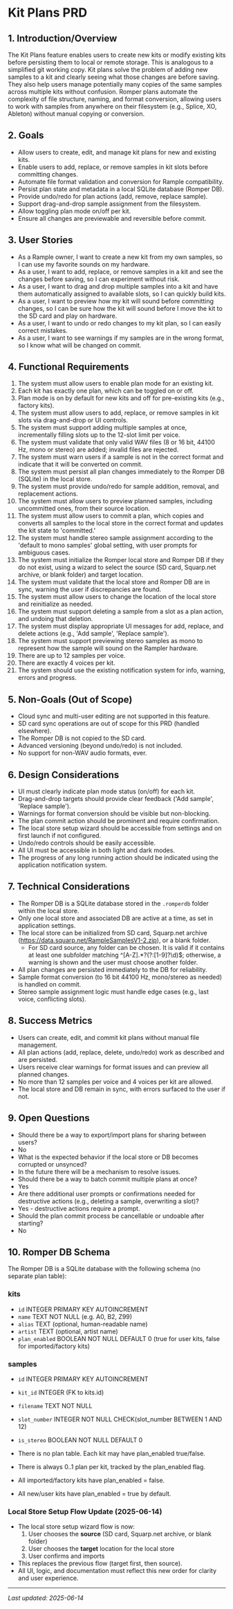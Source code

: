 # Kit Plans PRD

## 1. Introduction/Overview

The Kit Plans feature enables users to create new kits or modify existing kits before persisting them to local or remote storage. This is analogous to a simplified git working copy. Kit plans solve the problem of adding new samples to a kit and clearly seeing what those changes are before saving. They also help users manage potentially many copies of the same samples across multiple kits without confusion. Romper plans automate the complexity of file structure, naming, and format conversion, allowing users to work with samples from anywhere on their filesystem (e.g., Splice, XO, Ableton) without manual copying or conversion.

## 2. Goals

- Allow users to create, edit, and manage kit plans for new and existing kits.
- Enable users to add, replace, or remove samples in kit slots before committing changes.
- Automate file format validation and conversion for Rample compatibility.
- Persist plan state and metadata in a local SQLite database (Romper DB).
- Provide undo/redo for plan actions (add, remove, replace sample).
- Support drag-and-drop sample assignment from the filesystem.
- Allow toggling plan mode on/off per kit.
- Ensure all changes are previewable and reversible before commit.

## 3. User Stories

- As a Rample owner, I want to create a new kit from my own samples, so I can use my favorite sounds on my hardware.
- As a user, I want to add, replace, or remove samples in a kit and see the changes before saving, so I can experiment without risk.
- As a user, I want to drag and drop multiple samples into a kit and have them automatically assigned to available slots, so I can quickly build kits.
- As a user, I want to preview how my kit will sound before committing changes, so I can be sure how the kit will sound before I move the kit to the SD card and play on hardware.
- As a user, I want to undo or redo changes to my kit plan, so I can easily correct mistakes.
- As a user, I want to see warnings if my samples are in the wrong format, so I know what will be changed on commit.

## 4. Functional Requirements

1. The system must allow users to enable plan mode for an existing kit.
2. Each kit has exactly one plan, which can be toggled on or off.
3. Plan mode is on by default for new kits and off for pre-existing kits (e.g., factory kits).
4. The system must allow users to add, replace, or remove samples in kit slots via drag-and-drop or UI controls.
5. The system must support adding multiple samples at once, incrementally filling slots up to the 12-slot limit per voice.
6. The system must validate that only valid WAV files (8 or 16 bit, 44100 Hz, mono or stereo) are added; invalid files are rejected.
7. The system must warn users if a sample is not in the correct format and indicate that it will be converted on commit.
8. The system must persist all plan changes immediately to the Romper DB (SQLite) in the local store.
9. The system must provide undo/redo for sample addition, removal, and replacement actions.
10. The system must allow users to preview planned samples, including uncommitted ones, from their source location.
11. The system must allow users to commit a plan, which copies and converts all samples to the local store in the correct format and updates the kit state to 'committed.'
12. The system must handle stereo sample assignment according to the 'default to mono samples' global setting, with user prompts for ambiguous cases.
13. The system must initialize the Romper local store and Romper DB if they do not exist, using a wizard to select the source (SD card, Squarp.net archive, or blank folder) and target location.
14. The system must validate that the local store and Romper DB are in sync, warning the user if discrepancies are found.
15. The system must allow users to change the location of the local store and reinitialize as needed.
16. The system must support deleting a sample from a slot as a plan action, and undoing that deletion.
17. The system must display appropriate UI messages for add, replace, and delete actions (e.g., 'Add sample', 'Replace sample').
18. The system must support previewing stereo samples as mono to represent how the sample will sound on the Rampler hardware.
19. There are up to 12 samples per voice.
20. There are exactly 4 voices per kit.
21. The system should use the existing notification system for info, warning, errors and progress.

## 5. Non-Goals (Out of Scope)

- Cloud sync and multi-user editing are not supported in this feature.
- SD card sync operations are out of scope for this PRD (handled elsewhere).
- The Romper DB is not copied to the SD card.
- Advanced versioning (beyond undo/redo) is not included.
- No support for non-WAV audio formats, ever.

## 6. Design Considerations

- UI must clearly indicate plan mode status (on/off) for each kit.
- Drag-and-drop targets should provide clear feedback ('Add sample', 'Replace sample').
- Warnings for format conversion should be visible but non-blocking.
- The plan commit action should be prominent and require confirmation.
- The local store setup wizard should be accessible from settings and on first launch if not configured.
- Undo/redo controls should be easily accessible.
- All UI must be accessible in both light and dark modes.
- The progress of any long running action should be indicated using the application notification system.

## 7. Technical Considerations

- The Romper DB is a SQLite database stored in the `.romperdb` folder within the local store.
- Only one local store and associated DB are active at a time, as set in application settings.
- The local store can be initialized from SD card, Squarp.net archive (https://data.squarp.net/RampleSamplesV1-2.zip), or a blank folder.
  - For SD card source, any folder can be chosen. It is valid if it contains at least one subfolder matching ^[A-Z].*?(?:[1-9]?\d)$; otherwise, a warning is shown and the user must choose another folder.
- All plan changes are persisted immediately to the DB for reliability.
- Sample format conversion (to 16 bit 44100 Hz, mono/stereo as needed) is handled on commit.
- Stereo sample assignment logic must handle edge cases (e.g., last voice, conflicting slots).

## 8. Success Metrics

- Users can create, edit, and commit kit plans without manual file management.
- All plan actions (add, replace, delete, undo/redo) work as described and are persisted.
- Users receive clear warnings for format issues and can preview all planned changes.
- No more than 12 samples per voice and 4 voices per kit are allowed.
- The local store and DB remain in sync, with errors surfaced to the user if not.

## 9. Open Questions

- Should there be a way to export/import plans for sharing between users?
 - No
- What is the expected behavior if the local store or DB becomes corrupted or unsynced?
 - In the future there will be a mechanism to resolve issues.
- Should there be a way to batch commit multiple plans at once?
 - Yes
- Are there additional user prompts or confirmations needed for destructive actions (e.g., deleting a sample, overwriting a slot)?
 - Yes - destructive actions require a prompt.
- Should the plan commit process be cancellable or undoable after starting?
 - No

## 10. Romper DB Schema

The Romper DB is a SQLite database with the following schema (no separate plan table):

### kits
- `id` INTEGER PRIMARY KEY AUTOINCREMENT
- `name` TEXT NOT NULL (e.g. A0, B2, Z99)
- `alias` TEXT (optional, human-readable name)
- `artist` TEXT (optional, artist name)
- `plan_enabled` BOOLEAN NOT NULL DEFAULT 0 (true for user kits, false for imported/factory kits)

### samples
- `id` INTEGER PRIMARY KEY AUTOINCREMENT
- `kit_id` INTEGER (FK to kits.id)
- `filename` TEXT NOT NULL
- `slot_number` INTEGER NOT NULL CHECK(slot_number BETWEEN 1 AND 12)
- `is_stereo` BOOLEAN NOT NULL DEFAULT 0

- There is no plan table. Each kit may have plan_enabled true/false.
- There is always 0..1 plan per kit, tracked by the plan_enabled flag.
- All imported/factory kits have plan_enabled = false.
- All new/user kits have plan_enabled = true by default.

### Local Store Setup Flow Update (2025-06-14)

- The local store setup wizard flow is now:
  1. User chooses the **source** (SD card, Squarp.net archive, or blank folder)
  2. User chooses the **target** location for the local store
  3. User confirms and imports
- This replaces the previous flow (target first, then source).
- All UI, logic, and documentation must reflect this new order for clarity and user experience.

---
_Last updated: 2025-06-14_

